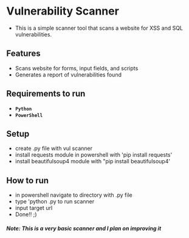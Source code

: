 # Vulnerability Scanner
- This is a simple scanner tool that scans a website for XSS and SQL vulnerabilities.

## Features
- Scans website for forms, input fields, and scripts
- Generates a report of vulnerabilities found

## Requirements to run
- **`Python`**
- **`PowerShell`**

## Setup
- create .py file with vul scanner
- install requests module in powershell with 'pip install requests'
- install beautifulsoup4 module with "pip install beautifulsoup4'

## How to run
- in powershell navigate to directory with .py file 
- type 'python <nameoffile>.py to run scanner
- input target url
- Done!! ;)

##### Note: This is a very basic scanner and I plan on improving it

  
  
